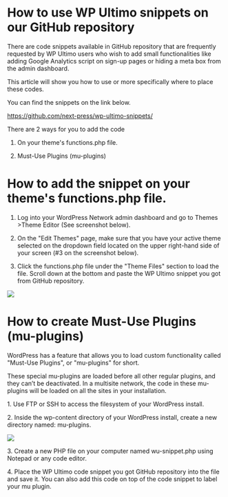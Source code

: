 # How to use WP Ultimo snippets on our GitHub repository

There are code snippets available in GitHub repository that are frequently requested by WP Ultimo users who wish to add small functionalities like adding Google Analytics script on sign-up pages or hiding a meta box from the admin dashboard.

This article will show you how to use or more specifically where to place these codes.

You can find the snippets on the link below.

<https://github.com/next-press/wp-ultimo-snippets/>

There are 2 ways for you to add the code

  1. On your theme's functions.php file.

  2. Must-Use Plugins (mu-plugins)

# How to add the snippet on your theme's functions.php file.

  1. Log into your WordPress Network admin dashboard and go to Themes >Theme Editor (See screenshot below).

  2. On the "Edit Themes" page, make sure that you have your active theme selected on the dropdown field located on the upper right-hand side of your screen (#3 on the screenshot below).

  3. Click the functions.php file under the "Theme Files" section to load the file. Scroll down at the bottom and paste the WP Ultimo snippet you got from GitHub repository.

![](assets/images/846ca92c.png)

# How to create Must-Use Plugins (mu-plugins)

WordPress has a feature that allows you to load custom functionality called "Must-Use Plugins", or "mu-plugins" for short.

These special mu-plugins are loaded before all other regular plugins, and they can’t be deactivated. In a multisite network, the code in these mu-plugins will be loaded on all the sites in your installation.

1\. Use FTP or SSH to access the filesystem of your WordPress install.

2\. Inside the wp-content directory of your WordPress install, create a new directory named: mu-plugins.

![](assets/images/846ca92c.png)

3\. Create a new PHP file on your computer named wu-snippet.php using Notepad or any code editor.

4\. Place the WP Ultimo code snippet you got GitHub repository into the file and save it. You can also add this code on top of the code snippet to label your mu plugin.
